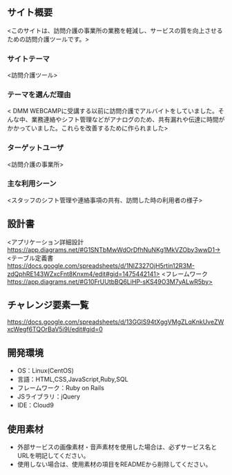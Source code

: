 # <Simple>

## サイト概要
<このサイトは、訪問介護の事業所の業務を軽減し、サービスの質を向上させるための訪問介護ツールです。>

### サイトテーマ
<訪問介護ツール>

### テーマを選んだ理由
< DMM WEBCAMPに受講する以前に訪問介護でアルバイトをしていました。そんな中、業務連絡やシフト管理などがアナログのため、共有漏れや伝達に時間がかかっていました。これらを改善するために作られました>

### ターゲットユーザ
<訪問介護の事業所>

### 主な利用シーン
<スタッフのシフト管理や連絡事項の共有、訪問した時の利用者の様子>

## 設計書
<アプリケーション詳細設計 https://app.diagrams.net/#G1SNTbMwWdOrDfhNuNKg1MkVZOby3wwD1->
<テーブル定義書 https://docs.google.com/spreadsheets/d/1NIZ327OjH5rtin12R3M-zdQphRE143WZxcFnt8Knxm4/edit#gid=1475442141>
<フレームワーク https://app.diagrams.net/#G10FrUUtbBQ6LiHP-sKS49O3M7yALwR5by>

## チャレンジ要素一覧
<https://docs.google.com/spreadsheets/d/13GGlS94tXggVMgZLqKnkUveZWxcWegf6TQOrBaV5i9I/edit#gid=0>

## 開発環境
- OS：Linux(CentOS)
- 言語：HTML,CSS,JavaScript,Ruby,SQL
- フレームワーク：Ruby on Rails
- JSライブラリ：jQuery
- IDE：Cloud9

## 使用素材
- 外部サービスの画像素材・音声素材を使用した場合は、必ずサービス名とURLを明記してください。
- 使用しない場合は、使用素材の項目をREADMEから削除してください。
